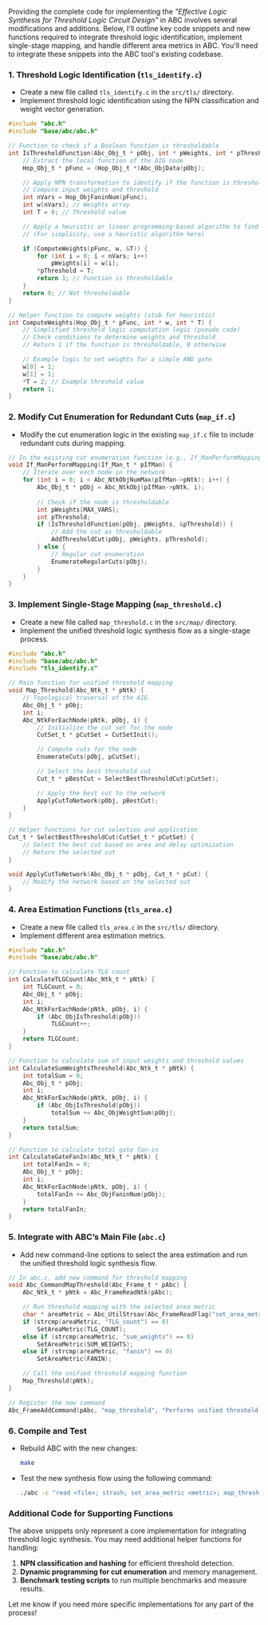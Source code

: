 Providing the complete code for implementing the *"Effective Logic Synthesis for Threshold Logic Circuit Design"* in ABC involves several modifications and additions. Below, I'll outline key code snippets and new functions required to integrate threshold logic identification, implement single-stage mapping, and handle different area metrics in ABC. You'll need to integrate these snippets into the ABC tool's existing codebase.

### 1. **Threshold Logic Identification (`tls_identify.c`)**
   - Create a new file called `tls_identify.c` in the `src/tls/` directory.
   - Implement threshold logic identification using the NPN classification and weight vector generation.

```c
#include "abc.h"
#include "base/abc/abc.h"

// Function to check if a Boolean function is thresholdable
int IsThresholdFunction(Abc_Obj_t * pObj, int * pWeights, int * pThreshold) {
    // Extract the local function of the AIG node
    Hop_Obj_t * pFunc = (Hop_Obj_t *)Abc_ObjData(pObj);

    // Apply NPN transformation to identify if the function is threshold
    // Compute input weights and threshold
    int nVars = Hop_ObjFaninNum(pFunc);
    int w[nVars]; // Weights array
    int T = 0; // Threshold value

    // Apply a heuristic or linear programming-based algorithm to find weights and threshold
    // (For simplicity, use a heuristic algorithm here)

    if (ComputeWeights(pFunc, w, &T)) {
        for (int i = 0; i < nVars; i++)
            pWeights[i] = w[i];
        *pThreshold = T;
        return 1; // Function is thresholdable
    }
    return 0; // Not thresholdable
}

// Helper function to compute weights (stub for heuristic)
int ComputeWeights(Hop_Obj_t * pFunc, int * w, int * T) {
    // Simplified threshold logic computation logic (pseudo code)
    // Check conditions to determine weights and threshold
    // Return 1 if the function is thresholdable, 0 otherwise

    // Example logic to set weights for a simple AND gate
    w[0] = 1;
    w[1] = 1;
    *T = 2; // Example threshold value
    return 1;
}
```

### 2. **Modify Cut Enumeration for Redundant Cuts (`map_if.c`)**
   - Modify the cut enumeration logic in the existing `map_if.c` file to include redundant cuts during mapping.

```c
// In the existing cut enumeration function (e.g., If_ManPerformMapping)
void If_ManPerformMapping(If_Man_t * pIfMan) {
    // Iterate over each node in the network
    for (int i = 0; i < Abc_NtkObjNumMax(pIfMan->pNtk); i++) {
        Abc_Obj_t * pObj = Abc_NtkObj(pIfMan->pNtk, i);
        
        // Check if the node is thresholdable
        int pWeights[MAX_VARS];
        int pThreshold;
        if (IsThresholdFunction(pObj, pWeights, &pThreshold)) {
            // Add the cut as thresholdable
            AddThresholdCut(pObj, pWeights, pThreshold);
        } else {
            // Regular cut enumeration
            EnumerateRegularCuts(pObj);
        }
    }
}
```

### 3. **Implement Single-Stage Mapping (`map_threshold.c`)**
   - Create a new file called `map_threshold.c` in the `src/map/` directory.
   - Implement the unified threshold logic synthesis flow as a single-stage process.

```c
#include "abc.h"
#include "base/abc/abc.h"
#include "tls_identify.c"

// Main function for unified threshold mapping
void Map_Threshold(Abc_Ntk_t * pNtk) {
    // Topological traversal of the AIG
    Abc_Obj_t * pObj;
    int i;
    Abc_NtkForEachNode(pNtk, pObj, i) {
        // Initialize the cut set for the node
        CutSet_t * pCutSet = CutSetInit();

        // Compute cuts for the node
        EnumerateCuts(pObj, pCutSet);

        // Select the best threshold cut
        Cut_t * pBestCut = SelectBestThresholdCut(pCutSet);

        // Apply the best cut to the network
        ApplyCutToNetwork(pObj, pBestCut);
    }
}

// Helper functions for cut selection and application
Cut_t * SelectBestThresholdCut(CutSet_t * pCutSet) {
    // Select the best cut based on area and delay optimization
    // Return the selected cut
}

void ApplyCutToNetwork(Abc_Obj_t * pObj, Cut_t * pCut) {
    // Modify the network based on the selected cut
}
```

### 4. **Area Estimation Functions (`tls_area.c`)**
   - Create a new file called `tls_area.c` in the `src/tls/` directory.
   - Implement different area estimation metrics.

```c
#include "abc.h"
#include "base/abc/abc.h"

// Function to calculate TLG count
int CalculateTLGCount(Abc_Ntk_t * pNtk) {
    int TLGCount = 0;
    Abc_Obj_t * pObj;
    int i;
    Abc_NtkForEachNode(pNtk, pObj, i) {
        if (Abc_ObjIsThreshold(pObj))
            TLGCount++;
    }
    return TLGCount;
}

// Function to calculate sum of input weights and threshold values
int CalculateSumWeightsThreshold(Abc_Ntk_t * pNtk) {
    int totalSum = 0;
    Abc_Obj_t * pObj;
    int i;
    Abc_NtkForEachNode(pNtk, pObj, i) {
        if (Abc_ObjIsThreshold(pObj))
            totalSum += Abc_ObjWeightSum(pObj);
    }
    return totalSum;
}

// Function to calculate total gate fan-in
int CalculateGateFanIn(Abc_Ntk_t * pNtk) {
    int totalFanIn = 0;
    Abc_Obj_t * pObj;
    int i;
    Abc_NtkForEachNode(pNtk, pObj, i) {
        totalFanIn += Abc_ObjFaninNum(pObj);
    }
    return totalFanIn;
}
```

### 5. **Integrate with ABC’s Main File (`abc.c`)**
   - Add new command-line options to select the area estimation and run the unified threshold logic synthesis flow.

```c
// In abc.c, add new command for threshold mapping
void Abc_CommandMapThreshold(Abc_Frame_t * pAbc) {
    Abc_Ntk_t * pNtk = Abc_FrameReadNtk(pAbc);

    // Run threshold mapping with the selected area metric
    char * areaMetric = Abc_UtilStrsav(Abc_FrameReadFlag("set_area_metric"));
    if (strcmp(areaMetric, "TLG_count") == 0)
        SetAreaMetric(TLG_COUNT);
    else if (strcmp(areaMetric, "sum_weights") == 0)
        SetAreaMetric(SUM_WEIGHTS);
    else if (strcmp(areaMetric, "fanin") == 0)
        SetAreaMetric(FANIN);

    // Call the unified threshold mapping function
    Map_Threshold(pNtk);
}

// Register the new command
Abc_FrameAddCommand(pAbc, "map_threshold", "Performs unified threshold mapping", Abc_CommandMapThreshold, 0);
```

### 6. **Compile and Test**
   - Rebuild ABC with the new changes:
     ```bash
     make
     ```
   - Test the new synthesis flow using the following command:
     ```bash
     ./abc -c "read <file>; strash; set_area_metric <metric>; map_threshold; print_stats"
     ```

### Additional Code for Supporting Functions
The above snippets only represent a core implementation for integrating threshold logic synthesis. You may need additional helper functions for handling:
1. **NPN classification and hashing** for efficient threshold detection.
2. **Dynamic programming for cut enumeration** and memory management.
3. **Benchmark testing scripts** to run multiple benchmarks and measure results.

Let me know if you need more specific implementations for any part of the process!